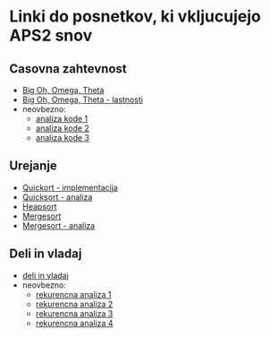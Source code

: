 # Linki do posnetkov, ki vkljucujejo APS2 snov

## Casovna zahtevnost
- [Big Oh, Omega, Theta](https://youtu.be/A03oI0znAoc)
- [Big Oh, Omega, Theta - lastnosti](https://youtu.be/NI4OKSvGAgM)
- neovbezno:
    - [analiza kode 1](https://youtu.be/9TlHvipP5yA)
    - [analiza kode 2](https://youtu.be/9SgLBjXqwd4)
    - [analiza kode 3](https://youtu.be/p1EnSvS3urU)


## Urejanje
- [Quickort - implementacija](https://www.youtube.com/watch?v=7h1s2SojIRw) 
- [Quicksort - analiza](https://www.youtube.com/watch?v=-qOVVRIZzao)
- [Heapsort](https://www.youtube.com/watch?v=HqPJF2L5h9U)
- [Mergesort](https://www.youtube.com/watch?v=mB5HXBb_HY8)
- [Mergesort - analiza](https://www.youtube.com/watch?v=ak-pz7tS5DE)

## Deli in vladaj
- [deli in vladaj](https://youtu.be/2Rr2tW9zvRg)
- neovbezno:
    - [rekurencna analiza 1](https://youtu.be/4V30R3I1vLI)
    - [rekurencna analiza 2](https://youtu.be/IawM82BQ4II)
    - [rekurencna analiza 3](https://youtu.be/MhT7XmxhaCE)
    - [rekurencna analiza 4](https://youtu.be/JvcqtZk2mng)

